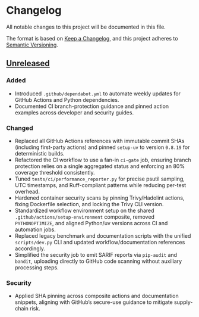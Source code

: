 # Changelog

All notable changes to this project will be documented in this file.

The format is based on [Keep a Changelog](https://keepachangelog.com/en/1.1.0/),
and this project adheres to [Semantic Versioning](https://semver.org/spec/v2.0.0.html).

## [Unreleased]

### Added
- Introduced `.github/dependabot.yml` to automate weekly updates for GitHub Actions and Python dependencies.
- Documented CI branch-protection guidance and pinned action examples across developer and security guides.

### Changed
- Replaced all GitHub Actions references with immutable commit SHAs (including first-party actions) and pinned `setup-uv` to version `0.8.19` for deterministic builds.
- Refactored the CI workflow to use a fan-in `ci-gate` job, ensuring branch protection relies on a single aggregated status and enforcing an 80% coverage threshold consistently.
- Tuned `tests/ci/performance_reporter.py` for precise psutil sampling, UTC timestamps, and Ruff-compliant patterns while reducing per-test overhead.
- Hardened container security scans by pinning Trivy/Hadolint actions, fixing Dockerfile selection, and locking the Trivy CLI version.
- Standardized workflow environment setup on the shared `.github/actions/setup-environment` composite, removed `PYTHONOPTIMIZE`, and aligned Python/uv versions across CI and automation jobs.
- Replaced legacy benchmark and documentation scripts with the unified `scripts/dev.py` CLI and updated workflow/documentation references accordingly.
- Simplified the security job to emit SARIF reports via `pip-audit` and `bandit`, uploading directly to GitHub code scanning without auxiliary processing steps.

### Security
- Applied SHA pinning across composite actions and documentation snippets, aligning with GitHub’s secure-use guidance to mitigate supply-chain risk.

[Unreleased]: https://github.com/BjornMelin/ai-docs-vector-db-hybrid-scraper/compare/main...HEAD
